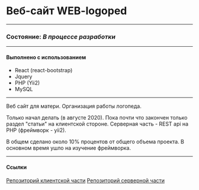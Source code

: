 # Веб-сайт WEB-logoped

---

### Состояние: _В процессе разработки_

---

#### Выполнено с использованием

- React (react-bootstrap)
- Jquery
- PHP (Yii2)
- MySQL

---

Веб сайт для матери. Организация работы логопеда.

Только начал делать (в августе 2020).
Пока почти что закончен только раздел "статьи" на клиентской стороне. Серверная часть - REST api на PHP (фреймворк - yii2).

В общем сделано около 10% процентов от общего объема проекта. В основном время ушло на изучение фреймворка.

---

#### Ссылки

[Репозиторий клиентской части](https://github.com/Ligoud/weblog)
[Репозиторий серверной части]()
